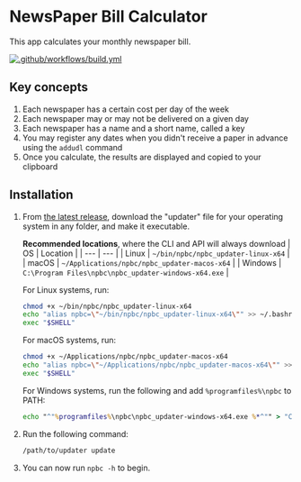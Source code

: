 # NewsPaper Bill Calculator

This app calculates your monthly newspaper bill.

[![.github/workflows/build.yml](https://github.com/eccentricOrange/npbc/actions/workflows/build.yml/badge.svg)](https://github.com/eccentricOrange/npbc/actions/workflows/build.yml)

## Key concepts
1. Each newspaper has a certain cost per day of the week
2. Each newspaper may or may not be delivered on a given day
3. Each newspaper has a name and a short name, called a key
4. You may register any dates when you didn't receive a paper in advance using the `addudl` command
5. Once you calculate, the results are displayed and copied to your clipboard

## Installation
1. From [the latest release](https://github.com/eccentricOrange/npbc/releases/latest), download the "updater" file for your operating system in any folder, and make it executable.

    **Recommended locations**, where the CLI and API will always download
    | OS | Location |
    | --- | --- |
    | Linux | `~/bin/npbc/npbc_updater-linux-x64` |
    | macOS | `~/Applications/npbc/npbc_updater-macos-x64` |
    | Windows | `C:\Program Files\npbc\npbc_updater-windows-x64.exe` |

    For Linux systems, run:
    ```bash
    chmod +x ~/bin/npbc/npbc_updater-linux-x64
    echo "alias npbc=\"~/bin/npbc/npbc_updater-linux-x64\"" >> ~/.bashrc
    exec "$SHELL"
    ```

    For macOS systems, run:
    ```bash
    chmod +x ~/Applications/npbc/npbc_updater-macos-x64
    echo "alias npbc=\"~/Applications/npbc/npbc_updater-macos-x64\"" >> ~/.bashrc
    exec "$SHELL"
    ```

    For Windows systems, run the following and add `%programfiles%\npbc` to PATH:
    ```bat
    echo "^"%programfiles%\npbc\npbc_updater-windows-x64.exe %*^"" > "C:\Program Files\npbc\npbc.bat"
    ```
2. Run the following command:

    ```sh
    /path/to/updater update
    ```

3. You can now run `npbc -h` to begin.
